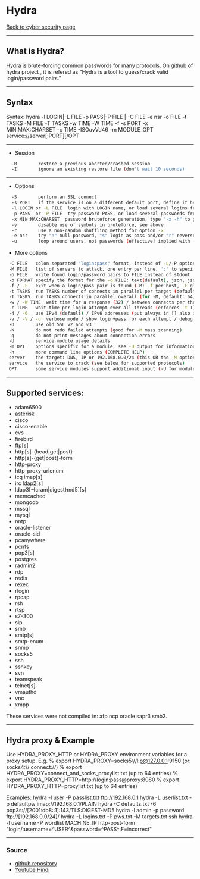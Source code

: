 # Hydra
[Back to cyber security page](../index.md)
- --
## What is Hydra?
Hydra is brute-forcing common passwords for many protocols.
On github of hydra project , it is refered as  "Hydra is a tool to guess/crack valid login/password pairs."
- --
## Syntax

Syntax: hydra -l LOGIN|-L FILE -p PASS|-P FILE | -C FILE -e nsr -o FILE -t TASKS -M FILE -T TASKS -w TIME -W TIME -f -s PORT -x MIN:MAX:CHARSET -c TIME -ISOuvVd46 -m MODULE_OPT service://server[:PORT][/OPT
- --
- Session
```bash
  -R        restore a previous aborted/crashed session
  -I        ignore an existing restore file (don't wait 10 seconds)
```
- --
- Options
```bash
  -S        perform an SSL connect
  -s PORT   if the service is on a different default port, define it here
  -l LOGIN or -L FILE  login with LOGIN name, or load several logins from FILE
  -p PASS  or -P FILE  try password PASS, or load several passwords from FILE
  -x MIN:MAX:CHARSET  password bruteforce generation, type "-x -h" to get help
  -y        disable use of symbols in bruteforce, see above
  -r        use a non-random shuffling method for option -x
  -e nsr    try "n" null password, "s" login as pass and/or "r" reversed login
  -u        loop around users, not passwords (effective! implied with -x)
  ```
- More options
 ```bash
  -C FILE   colon separated "login:pass" format, instead of -L/-P options
  -M FILE   list of servers to attack, one entry per line, ':' to specify port
  -o FILE   write found login/password pairs to FILE instead of stdout
  -b FORMAT specify the format for the -o FILE: text(default), json, jsonv1
  -f / -F   exit when a login/pass pair is found (-M: -f per host, -F global)
  -t TASKS  run TASKS number of connects in parallel per target (default: 16)
  -T TASKS  run TASKS connects in parallel overall (for -M, default: 64)
  -w / -W TIME  wait time for a response (32) / between connects per thread (0)
  -c TIME   wait time per login attempt over all threads (enforces -t 1)
  -4 / -6   use IPv4 (default) / IPv6 addresses (put always in [] also in -M)
  -v / -V / -d  verbose mode / show login+pass for each attempt / debug mode 
  -O        use old SSL v2 and v3
  -K        do not redo failed attempts (good for -M mass scanning)
  -q        do not print messages about connection errors
  -U        service module usage details
  -m OPT    options specific for a module, see -U output for information
  -h        more command line options (COMPLETE HELP)
  server    the target: DNS, IP or 192.168.0.0/24 (this OR the -M option)
  service   the service to crack (see below for supported protocols)
  OPT       some service modules support additional input (-U for module help)
```

- --
## Supported services: 
- adam6500 
- asterisk 
- cisco 
- cisco-enable 
- cvs 
- firebird 
- ftp[s] 
- http[s]-{head|get|post} 
- http[s]-{get|post}-form 
- http-proxy 
- http-proxy-urlenum 
- icq imap[s] 
- irc ldap2[s] 
- ldap3[-{cram|digest}md5][s] 
- memcached 
- mongodb 
- mssql 
- mysql 
- nntp 
- oracle-listener 
- oracle-sid 
- pcanywhere 
- pcnfs 
- pop3[s] 
- postgres 
- radmin2 
- rdp 
- redis 
- rexec 
- rlogin 
- rpcap 
- rsh 
- rtsp 
- s7-300 
- sip 
- smb 
- smtp[s] 
- smtp-enum 
- snmp 
- socks5 
- ssh 
- sshkey 
- svn 
- teamspeak 
- telnet[s] 
- vmauthd 
- vnc 
- xmpp

These services were not compiled in: afp ncp oracle sapr3 smb2.
- --
## Hydra proxy & Example
Use HYDRA_PROXY_HTTP or HYDRA_PROXY environment variables for a proxy setup.
E.g. % export HYDRA_PROXY=socks5://l:p@127.0.0.1:9150 (or: socks4:// connect://)
     % export HYDRA_PROXY=connect_and_socks_proxylist.txt  (up to 64 entries)
     % export HYDRA_PROXY_HTTP=http://login:pass@proxy:8080
     % export HYDRA_PROXY_HTTP=proxylist.txt  (up to 64 entries)

Examples:
  hydra -l user -P passlist.txt ftp://192.168.0.1
  hydra -L userlist.txt -p defaultpw imap://192.168.0.1/PLAIN
  hydra -C defaults.txt -6 pop3s://[2001:db8::1]:143/TLS:DIGEST-MD5
  hydra -l admin -p password ftp://[192.168.0.0/24]/
  hydra -L logins.txt -P pws.txt -M targets.txt ssh
  hydra -l username -P wordlist MACHINE_IP http-post-form "login/:username=^USER^&password=^PASS^:F=incorrect" 
- --
### Source
- [github repository](https://github.com/vanhauser-thc/thc-hydra)
- [Youtube Hindi](https://youtu.be/-gE4leMl5Gg)